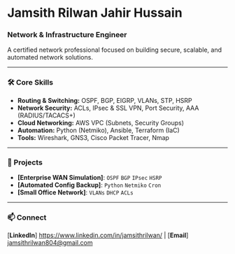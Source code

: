 # Jamsith Rilwan Jahir Hussain
### Network & Infrastructure Engineer

A certified network professional focused on building secure, scalable, and automated network solutions.

---

### 🛠️ Core Skills

* **Routing & Switching:** OSPF, BGP, EIGRP, VLANs, STP, HSRP
* **Network Security:** ACLs, IPsec & SSL VPN, Port Security, AAA (RADIUS/TACACS+)
* **Cloud Networking:** AWS VPC (Subnets, Security Groups)
* **Automation:** Python (Netmiko), Ansible, Terraform (IaC)
* **Tools:** Wireshark, GNS3, Cisco Packet Tracer, Nmap

---

### 📂 Projects

* **[Enterprise WAN Simulation]**: `OSPF` `BGP` `IPsec` `HSRP`
* **[Automated Config Backup]**: `Python` `Netmiko` `Cron`
* **[Small Office Network]**: `VLANs` `DHCP` `ACLs`

---

### 📫 Connect

[**LinkedIn**] https://www.linkedin.com/in/jamsithrilwan/  |  [**Email**] jamsithrilwan804@gmail.com
